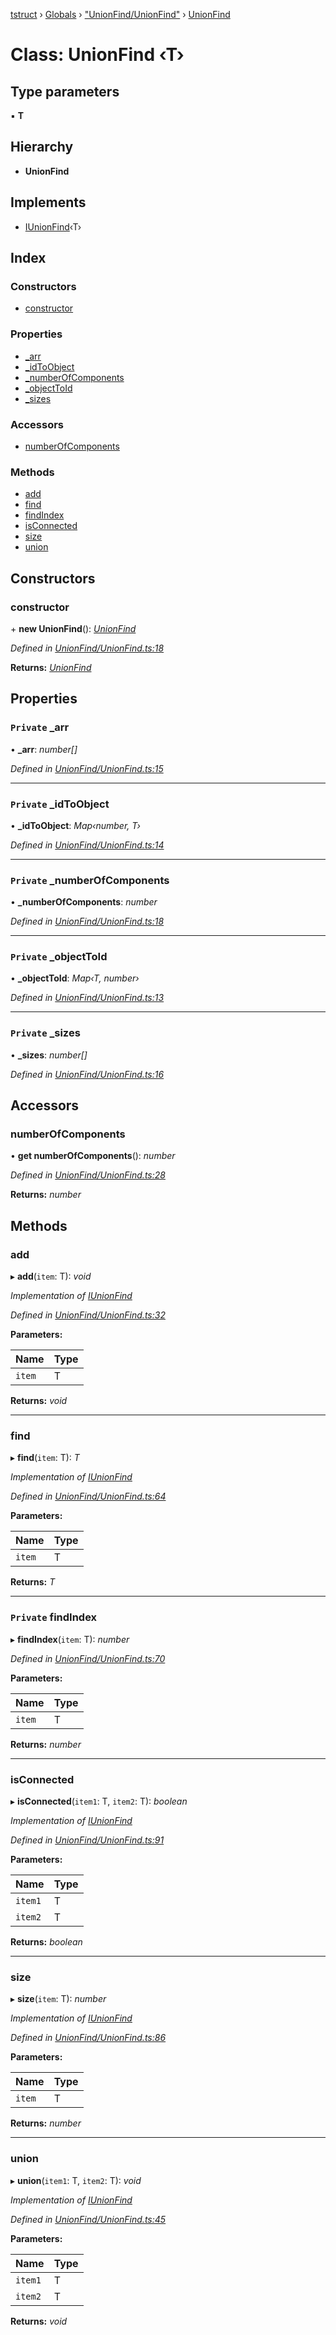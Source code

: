 [tstruct](../README.md) › [Globals](../globals.md) › ["UnionFind/UnionFind"](../modules/_unionfind_unionfind_.md) › [UnionFind](_unionfind_unionfind_.unionfind.md)

# Class: UnionFind ‹**T**›

## Type parameters

▪ **T**

## Hierarchy

* **UnionFind**

## Implements

* [IUnionFind](../interfaces/_unionfind_unionfind_.iunionfind.md)‹T›

## Index

### Constructors

* [constructor](_unionfind_unionfind_.unionfind.md#constructor)

### Properties

* [_arr](_unionfind_unionfind_.unionfind.md#private-_arr)
* [_idToObject](_unionfind_unionfind_.unionfind.md#private-_idtoobject)
* [_numberOfComponents](_unionfind_unionfind_.unionfind.md#private-_numberofcomponents)
* [_objectToId](_unionfind_unionfind_.unionfind.md#private-_objecttoid)
* [_sizes](_unionfind_unionfind_.unionfind.md#private-_sizes)

### Accessors

* [numberOfComponents](_unionfind_unionfind_.unionfind.md#numberofcomponents)

### Methods

* [add](_unionfind_unionfind_.unionfind.md#add)
* [find](_unionfind_unionfind_.unionfind.md#find)
* [findIndex](_unionfind_unionfind_.unionfind.md#private-findindex)
* [isConnected](_unionfind_unionfind_.unionfind.md#isconnected)
* [size](_unionfind_unionfind_.unionfind.md#size)
* [union](_unionfind_unionfind_.unionfind.md#union)

## Constructors

###  constructor

\+ **new UnionFind**(): *[UnionFind](_unionfind_unionfind_.unionfind.md)*

*Defined in [UnionFind/UnionFind.ts:18](https://github.com/powerofsoul/tstruct/blob/c7939b3/src/UnionFind/UnionFind.ts#L18)*

**Returns:** *[UnionFind](_unionfind_unionfind_.unionfind.md)*

## Properties

### `Private` _arr

• **_arr**: *number[]*

*Defined in [UnionFind/UnionFind.ts:15](https://github.com/powerofsoul/tstruct/blob/c7939b3/src/UnionFind/UnionFind.ts#L15)*

___

### `Private` _idToObject

• **_idToObject**: *Map‹number, T›*

*Defined in [UnionFind/UnionFind.ts:14](https://github.com/powerofsoul/tstruct/blob/c7939b3/src/UnionFind/UnionFind.ts#L14)*

___

### `Private` _numberOfComponents

• **_numberOfComponents**: *number*

*Defined in [UnionFind/UnionFind.ts:18](https://github.com/powerofsoul/tstruct/blob/c7939b3/src/UnionFind/UnionFind.ts#L18)*

___

### `Private` _objectToId

• **_objectToId**: *Map‹T, number›*

*Defined in [UnionFind/UnionFind.ts:13](https://github.com/powerofsoul/tstruct/blob/c7939b3/src/UnionFind/UnionFind.ts#L13)*

___

### `Private` _sizes

• **_sizes**: *number[]*

*Defined in [UnionFind/UnionFind.ts:16](https://github.com/powerofsoul/tstruct/blob/c7939b3/src/UnionFind/UnionFind.ts#L16)*

## Accessors

###  numberOfComponents

• **get numberOfComponents**(): *number*

*Defined in [UnionFind/UnionFind.ts:28](https://github.com/powerofsoul/tstruct/blob/c7939b3/src/UnionFind/UnionFind.ts#L28)*

**Returns:** *number*

## Methods

###  add

▸ **add**(`item`: T): *void*

*Implementation of [IUnionFind](../interfaces/_unionfind_unionfind_.iunionfind.md)*

*Defined in [UnionFind/UnionFind.ts:32](https://github.com/powerofsoul/tstruct/blob/c7939b3/src/UnionFind/UnionFind.ts#L32)*

**Parameters:**

Name | Type |
------ | ------ |
`item` | T |

**Returns:** *void*

___

###  find

▸ **find**(`item`: T): *T*

*Implementation of [IUnionFind](../interfaces/_unionfind_unionfind_.iunionfind.md)*

*Defined in [UnionFind/UnionFind.ts:64](https://github.com/powerofsoul/tstruct/blob/c7939b3/src/UnionFind/UnionFind.ts#L64)*

**Parameters:**

Name | Type |
------ | ------ |
`item` | T |

**Returns:** *T*

___

### `Private` findIndex

▸ **findIndex**(`item`: T): *number*

*Defined in [UnionFind/UnionFind.ts:70](https://github.com/powerofsoul/tstruct/blob/c7939b3/src/UnionFind/UnionFind.ts#L70)*

**Parameters:**

Name | Type |
------ | ------ |
`item` | T |

**Returns:** *number*

___

###  isConnected

▸ **isConnected**(`item1`: T, `item2`: T): *boolean*

*Implementation of [IUnionFind](../interfaces/_unionfind_unionfind_.iunionfind.md)*

*Defined in [UnionFind/UnionFind.ts:91](https://github.com/powerofsoul/tstruct/blob/c7939b3/src/UnionFind/UnionFind.ts#L91)*

**Parameters:**

Name | Type |
------ | ------ |
`item1` | T |
`item2` | T |

**Returns:** *boolean*

___

###  size

▸ **size**(`item`: T): *number*

*Implementation of [IUnionFind](../interfaces/_unionfind_unionfind_.iunionfind.md)*

*Defined in [UnionFind/UnionFind.ts:86](https://github.com/powerofsoul/tstruct/blob/c7939b3/src/UnionFind/UnionFind.ts#L86)*

**Parameters:**

Name | Type |
------ | ------ |
`item` | T |

**Returns:** *number*

___

###  union

▸ **union**(`item1`: T, `item2`: T): *void*

*Implementation of [IUnionFind](../interfaces/_unionfind_unionfind_.iunionfind.md)*

*Defined in [UnionFind/UnionFind.ts:45](https://github.com/powerofsoul/tstruct/blob/c7939b3/src/UnionFind/UnionFind.ts#L45)*

**Parameters:**

Name | Type |
------ | ------ |
`item1` | T |
`item2` | T |

**Returns:** *void*
